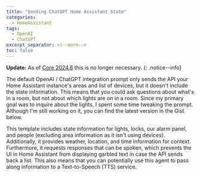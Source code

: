 ```yaml
---
title: "Sending ChatGPT Home Assistant State"
categories:
  - HomeAssistant
tags:
  - OpenAI
  - ChatGPT
excerpt_separator: <!--more-->
toc: false
---
```


**Update:** As of [Core 2024.6](https://www.home-assistant.io/blog/2024/06/05/release-20246/#dipping-our-toes-in-the-world-of-ai-using-llms) this is no longer necessary.
{: .notice--info}

The default OpenAI / ChatGPT integration prompt only sends the API your Home Assistant instance's areas and list of devices, but it doesn't include the state information. This means that you could ask questions about what's in a room, but not about which lights are on in a room. Since my primary goal was to inquire about the lights, I spent some time tweaking the prompt.<!--more-->
Although I'm still working on it, you can find the latest version in the Gist below.

This template includes state information for lights, locks, our alarm panel, and people (excluding area information as it isn't using devices). Additionally, it provides weather, location, and time information for context. Furthermore, it requests responses that can be spoken, which prevents the UI in Home Assistant from displaying garbled text in case the API sends back a list.
This also means that you can potentially use this agent to pass along information to a Text-to-Speech (TTS) service.

<script src="https://gist.github.com/jak119/a34db197d3cc6886d79a3e4eb69de7c8.js"></script>
